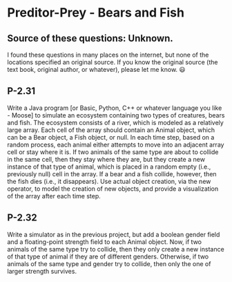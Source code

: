 # Preditor-Prey - Bears and Fish

## Source of these questions: Unknown.
I found these questions in many places on the internet, but none of the locations specified an original source.  If you know the original source (the text book, original author, or whatever), please let me know. :smiley:


## P-2.31
Write a Java program [or Basic, Python, C++ or whatever language you like - Moose] to simulate an ecosystem containing two types of creatures, bears and fish. The ecosystem consists of a river, which is modeled as a relatively large array. Each cell of the array should contain an Animal object, which can be a Bear object, a Fish object, or null. In each time step, based on a random process, each animal either attempts to move into an adjacent array cell or stay where it is. If two animals of the same type are about to collide in the same cell, then they stay where they are, but they create a new instance of that type of animal, which is placed in a random empty (i.e., previously null) cell in the array. If a bear and a fish collide, however, then the fish dies (i.e., it disappears). Use actual object creation, via the new operator, to model the creation of new objects, and provide a visualization of the array after each time step.


## P-2.32
Write a simulator as in the previous project, but add a boolean gender field and a floating-point strength field to each Animal object. Now, if two animals of the same type try to collide, then they only create a new instance of that type of animal if they are of different genders. Otherwise, if two animals of the same type and gender try to collide, then only the one of larger strength survives.
